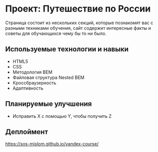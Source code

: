 # Проект: Путешествие по России

Страница состоит из нескольких секций, которые познакомят вас с разными техниками обучения,
сайт содержит интересные факты и советы для обучающихся чему бы то ни было.

## Используемые технологии и навыки
- HTML5
- CSS
- Методология BEM
- Файловая структура Nested BEM
- Кроссбраузерность
- Адаптивность

## Планируемые улучшения
- Исправить X с помощью Y, чтобы получить Z

## Деплоймент
https://sos-mislom.github.io/yandex-course/

